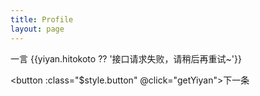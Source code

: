 ```yaml
---
title: Profile
layout: page
---
```


<script setup>
import {ref,onMounted} from 'vue'

const yiyan = ref('')

const getYiyan = async () => {
 const res = await fetch('https://v1.hitokoto.cn/')
 const data = await res.json()
 yiyan.value = data
}

onMounted(async()=>{
  await getYiyan()
})

</script>

<div :class="$style.yiyan">
<span>一言</span>
<span> {{yiyan.hitokoto ?? '接口请求失败，请稍后再重试~'}}</span>

<button :class="$style.button" @click="getYiyan">下一条</button>

</div>

<style module>
.yiyan {
  margin-top: 20px;
  display:flex;
  flex-direction: column;
  align-items: center;
  font-size: 20px;
}

.button {
  color: #666;
  font-weight: bold;
  border:1px solid #ccc;
  padding: 1px 10px;
  border-radius: 5px;
  margin-top: 10px;
}
.button:hover{
  background-color: rgba(0,0,0,0.02);
  color:#555
}
</style>
